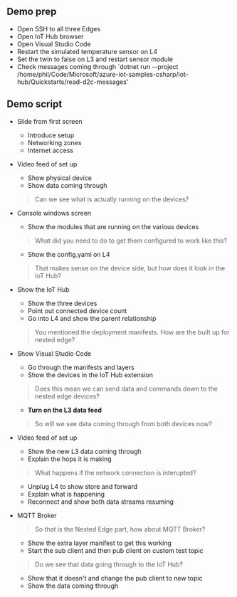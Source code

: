 ## Demo prep

* Open SSH to all three Edges
* Open IoT Hub browser
* Open Visual Studio Code
* Restart the simulated temperature sensor on L4
* Set the twin to false on L3 and restart sensor module
* Check messages coming through
`dotnet run --project /home/phil/Code/Microsoft/azure-iot-samples-csharp/iot-hub/Quickstarts/read-d2c-messages'

## Demo script

* Slide from first screen
    * Introduce setup
    * Networking zones
    * Internet access

* Video feed of set up
    * Show physical device
    * Show data coming through
    > Can we see what is actually running on the devices?

* Console windows screen    
    * Show the modules that are running on the various devices
    > What did you need to do to get them configured to work like this?
    * Show the config.yaml on L4
    > That makes sense on the device side, but how does it look in the IoT Hub?

* Show the IoT Hub
    * Show the three devices
    * Point out connected device count
    * Go into L4 and show the parent relationship
    > You mentioned the deployment manifests. How are the built up for nested edge?

* Show Visual Studio Code
    * Go through the manifests and layers
    * Show the devices in the IoT Hub extension
    > Does this mean we can send data and commands down to the nested edge devices?
    * **Turn on the L3 data feed**
    > So will we see data coming through from both devices now?

* Video feed of set up
    * Show the new L3 data coming through
    * Explain the hops it is making
    > What happens if the network connection is interupted?
    * Unplug L4 to show store and forward
    * Explain what is happening
    * Reconnect and show both data streams resuming

* MQTT Broker
    > So that is the Nested Edge part, how about MQTT Broker?
    * Show the extra layer manifest to get this working
    * Start the sub client and then pub client on custom test topic
    > Do we see that data going through to the IoT Hub?
    * Show that it doesn't and change the pub client to new topic
    * Show the data coming through